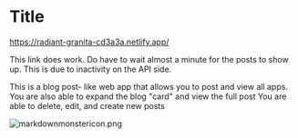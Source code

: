 # Title
https://radiant-granita-cd3a3a.netlify.app/

This link does work. Do have to wait almost a minute for the posts to show up. This is due to inactivity on the API side. 

This is a blog post- like web app that allows you to post and view all apps. 
You are also able to expand the blog "card" and view the full post
You are able to delete, edit, and create new posts

![markdownmonstericon.png](https://imgur.com/LmEM5wH)

